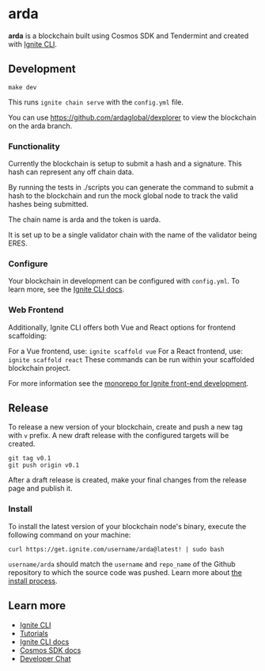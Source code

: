 # arda
**arda** is a blockchain built using Cosmos SDK and Tendermint and created with [Ignite CLI](https://ignite.com/cli).

## Development

```
make dev
```

This runs `ignite chain serve` with the `config.yml` file.

You can use https://github.com/ardaglobal/dexplorer to view the blockchain on the arda branch.

### Functionality

Currently the blockchain is setup to submit a hash and a signature. This hash can represent any off chain data.

By running the tests in ./scripts you can generate the command to submit a hash to the blockchain and run the mock global node to track the valid hashes being submitted.

The chain name is arda and the token is uarda.

It is set up to be a single validator chain with the name of the validator being ERES.

### Configure

Your blockchain in development can be configured with `config.yml`. To learn more, see the [Ignite CLI docs](https://docs.ignite.com).

### Web Frontend

Additionally, Ignite CLI offers both Vue and React options for frontend scaffolding:

For a Vue frontend, use: `ignite scaffold vue`
For a React frontend, use: `ignite scaffold react`
These commands can be run within your scaffolded blockchain project. 


For more information see the [monorepo for Ignite front-end development](https://github.com/ignite/web).

## Release
To release a new version of your blockchain, create and push a new tag with `v` prefix. A new draft release with the configured targets will be created.

```
git tag v0.1
git push origin v0.1
```

After a draft release is created, make your final changes from the release page and publish it.

### Install
To install the latest version of your blockchain node's binary, execute the following command on your machine:

```
curl https://get.ignite.com/username/arda@latest! | sudo bash
```
`username/arda` should match the `username` and `repo_name` of the Github repository to which the source code was pushed. Learn more about [the install process](https://github.com/allinbits/starport-installer).

## Learn more

- [Ignite CLI](https://ignite.com/cli)
- [Tutorials](https://docs.ignite.com/guide)
- [Ignite CLI docs](https://docs.ignite.com)
- [Cosmos SDK docs](https://docs.cosmos.network)
- [Developer Chat](https://discord.gg/ignite)
